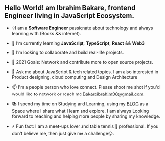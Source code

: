 ## Hello World! am Ibrahim Bakare, frontend Engineer living in JavaScript Ecosystem.


- 💡I am a **Software Engineer** passionate about technology and always learning with (Books && internet).
 
- 🌱 I’m currently learning **JavaScript**, **TypeScript**, **React** && **Web3**
 
- 👯 I’m looking to collaborate and build real-life projects.
 
- 🤔 2021 Goals: Network and contribute more to open source projects.

- 💬 Ask me about JavaScript & tech related topics. I am also interested in Product designing, cloud computing and Design Architecture
 
- 📫 I'm a people person who love connect. Please shoot me shot if you'd would like to network or reach me [Bakareibrahim98@gmail.com](Bakareibrahim98@gmail.com).

- 📚 I spend my time on Studying and Learning, using my [BLOG](https://brymmobaggins.hashnode.dev/) as a Space where I share what I learn and explore. I am always Looking forward to reaching and helping more people by sharing my knowledge.
 
- ⚡ Fun fact: I am a meet-ups lover and table tennis 🏓 professional. If you don’t believe me, then just give me a challenge😝.











